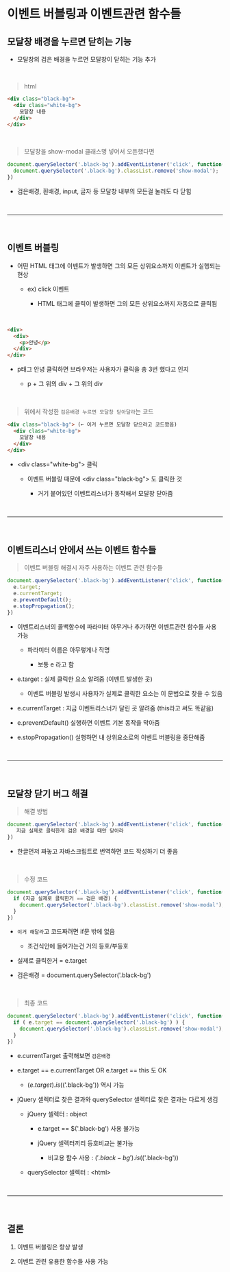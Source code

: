 # 이벤트 버블링과 이벤트관련 함수들

모달창 배경을 누르면 닫히는 기능
---
- 모달창의 검은 배경을 누르면 모달창이 닫히는 기능 추가

<br>

> html
```html
<div class="black-bg">
  <div class="white-bg">
    모달창 내용
  </div>
</div>
```

<br>

> 모달창을 show-modal 클래스명 넣어서 오픈했다면 
```js
document.querySelector('.black-bg').addEventListener('click', function(){
  document.querySelector('.black-bg').classList.remove('show-modal');
})
```
- 검은배경, 흰배경, input, 글자 등 모달창 내부의 모든걸 눌러도 다 닫힘

<br>

---

<br>

이벤트 버블링
---
- 어떤 HTML 태그에 이벤트가 발생하면 그의 모든 상위요소까지 이벤트가 실행되는 현상

    - ex) click 이벤트

        - HTML 태그에 클릭이 발생하면 그의 모든 상위요소까지 자동으로 클릭됨 

<br>

```html
<div>
  <div>
    <p>안녕</p>
  </div>
</div>
```
- p태그 안녕 클릭하면 브라우저는 사용자가 클릭을 총 3번 했다고 인지

    - p + 그 위의 div + 그 위의 div

<br>

> 위에서 작성한 `검은배경 누르면 모달창 닫아달라`는 코드
```html
<div class="black-bg"> (← 이거 누르면 모달창 닫으라고 코드짰음)
  <div class="white-bg">
    모달창 내용
  </div>
</div>
```
- \<div class="white-bg"> 클릭

    - 이벤트 버블링 때문에 \<div class="black-bg"> 도 클릭한 것

        - 거기 붙어있던 이벤트리스너가 동작해서 모달창 닫아줌

<br>

---

<br>

이벤트리스너 안에서 쓰는 이벤트 함수들 
---
> 이벤트 버블링 해결시 자주 사용하는 이벤트 관련 함수들
```js
document.querySelector('.black-bg').addEventListener('click', function(e){
  e.target;
  e.currentTarget;
  e.preventDefault();
  e.stopPropagation();
})
```
- 이벤트리스너의 콜백함수에 파라미터 아무거나 추가하면  이벤트관련 함수들 사용 가능

    - 파라미터 이름은 아무렇게나 작명
    
        - 보통 e 라고 함

- e.target : 실제 클릭한 요소 알려줌 (이벤트 발생한 곳)

    - 이벤트 버블링 발생시 사용자가 실제로 클릭한 요소는 이 문법으로 찾을 수 있음

- e.currentTarget : 지금 이벤트리스너가 달린 곳 알려줌 (this라고 써도 똑같음)

- e.preventDefault() 실행하면 이벤트 기본 동작을 막아줌

- e.stopPropagation() 실행하면 내 상위요소로의 이벤트 버블링을 중단해줌

<br>

---

<br>

모달창 닫기 버그 해결
---
> 해결 방법
```js
document.querySelector('.black-bg').addEventListener('click', function(e){
   지금 실제로 클릭한게 검은 배경일 때만 닫아라
})
```
- 한글먼저 짜놓고 자바스크립트로 번역하면 코드 작성하기 더 좋음

<br> 

> 수정 코드
```js
document.querySelector('.black-bg').addEventListener('click', function(e){
  if (지금 실제로 클릭한거 == 검은 배경) {
    document.querySelector('.black-bg').classList.remove('show-modal');
  }
})
```
- `이거 해달라`고 코드짜려면 if문 밖에 없음

    - 조건식안에 들어가는건 거의 등호/부등호 

- 실제로 클릭한거 = e.target

- 검은배경 = document.querySelector('.black-bg') 

<br>

> 최종 코드
```js
document.querySelector('.black-bg').addEventListener('click', function(e){
  if ( e.target == document.querySelector('.black-bg') ) {
    document.querySelector('.black-bg').classList.remove('show-modal');
  }
})
```
- e.currentTarget 출력해보면 `검은배경`

- e.target == e.currentTarget OR e.target == this 도 OK

    - $(e.target).is($('.black-bg')) 역시 가능

- jQuery 셀렉터로 찾은 결과와 querySelector 셀렉터로 찾은 결과는 다르게 생김

    - jQuery 셀렉터 : object 

        - e.target == $('.black-bg') 사용 불가능

        - jQuery 셀렉터끼리 등호비교는 불가능

            - 비교용 함수 사용 : $('.black-bg').is($('.black-bg')) 
    
    - querySelector 셀렉터 :  \<html>


<br>

---

<br>

결론
---

1. 이벤트 버블링은 항상 발생

2. 이벤트 관련 유용한 함수들 사용 가능

<br>